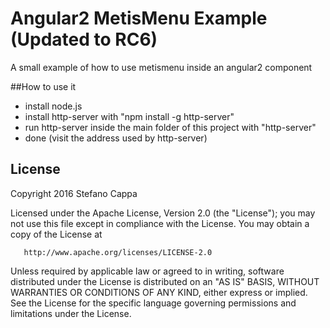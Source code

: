 # Angular2 MetisMenu Example (Updated to RC6)


A small example of how to use metismenu inside an angular2 component
   

##How to use it

- install node.js
- install http-server with "npm install -g http-server"
- run http-server inside the main folder of this project with "http-server"
- done (visit the address used by http-server)

   
## License   
   
   Copyright 2016 Stefano Cappa

   Licensed under the Apache License, Version 2.0 (the "License");
   you may not use this file except in compliance with the License.
   You may obtain a copy of the License at

       http://www.apache.org/licenses/LICENSE-2.0

   Unless required by applicable law or agreed to in writing, software
   distributed under the License is distributed on an "AS IS" BASIS,
   WITHOUT WARRANTIES OR CONDITIONS OF ANY KIND, either express or implied.
   See the License for the specific language governing permissions and
   limitations under the License.

